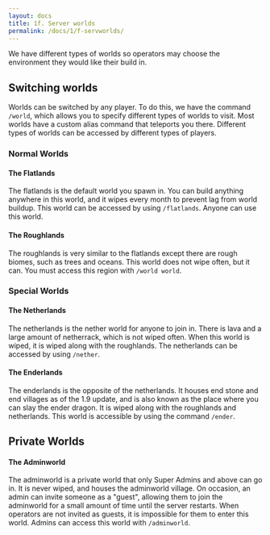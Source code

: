```yaml
---
layout: docs
title: 1f. Server worlds
permalink: /docs/1/f-servworlds/
---
```

We have different types of worlds so operators may choose the environment they would like their build in.

## Switching worlds
Worlds can be switched by any player. To do this, we have the command `/world`, which allows you to specify different types of worlds to visit.
Most worlds have a custom alias command that teleports you there. Different types of worlds can be accessed by different types of players.

### Normal Worlds
#### The Flatlands
The flatlands is the default world you spawn in. You can build anything anywhere in this world, and it wipes every month to prevent lag from world buildup.
This world can be accessed by using `/flatlands`. Anyone can use this world.

#### The Roughlands
The roughlands is very similar to the flatlands except there are rough biomes, such as trees and oceans. This world does not wipe often, but it can.
You must access this region with `/world world`.

### Special Worlds
#### The Netherlands
The netherlands is the nether world for anyone to join in. There is lava and a large amount of netherrack, which is not wiped often.
When this world is wiped, it is wiped along with the roughlands.
The netherlands can be accessed by using `/nether`.

#### The Enderlands
The enderlands is the opposite of the netherlands. It houses end stone and end villages as of the 1.9 update, and is also known as the place where you can slay the ender dragon.
It is wiped along with the roughlands and netherlands.
This world is accessible by using the command `/ender`.

## Private Worlds
#### The Adminworld
The adminworld is a private world that only Super Admins and above can go in. It is never wiped, and houses the adminworld village. On occasion, an admin can invite someone as a
"guest", allowing them to join the adminworld for a small amount of time until the server restarts. When operators are not invited as guests, it is impossible for them to enter this
world.
Admins can access this world with `/adminworld`.
